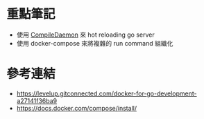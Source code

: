 # 重點筆記
- 使用 [CompileDaemon](https://github.com/githubnemo/CompileDaemon) 來 hot reloading go server
- 使用 docker-compose 來將複雜的 run command 組織化

# 參考連結
- https://levelup.gitconnected.com/docker-for-go-development-a27141f36ba9
- https://docs.docker.com/compose/install/

